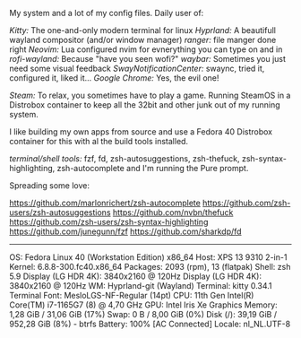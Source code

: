 My system and a lot of my config files. 
Daily user of: 

*Kitty:* The one-and-only modern terminal for linux
*Hyprland:* A beautifull wayland compositor (and/or window manager)
*ranger:* file manger done right
*Neovim:* Lua configured nvim for evnerything you can type on and in
*rofi-wayland:* Because "have you seen wofi?"
*waybar:* Sometimes you just need some visual feedback
*SwayNotificationCenter:* swaync, tried it, configured it, liked it...
*Google Chrome:* Yes, the evil one!

*Steam:* To relax, you sometimes have to play a game. Running SteamOS in a Distrobox container to keep all the 32bit and other junk out of my running system.

I like building my own apps from source and use a Fedora 40 Distrobox container for this with al the build tools installed.

*terminal/shell tools:* fzf, fd, zsh-autosuggestions, zsh-thefuck, zsh-syntax-highlighting, zsh-autocomplete and I'm running the Pure prompt.

Spreading some love:

https://github.com/marlonrichert/zsh-autocomplete
https://github.com/zsh-users/zsh-autosuggestions
https://github.com/nvbn/thefuck
https://github.com/zsh-users/zsh-syntax-highlighting
https://github.com/junegunn/fzf
https://github.com/sharkdp/fd


-----------
OS: Fedora Linux 40 (Workstation Edition) x86_64
Host: XPS 13 9310 2-in-1
Kernel: 6.8.8-300.fc40.x86_64
Packages: 2093 (rpm), 13 (flatpak)
Shell: zsh 5.9
Display (LG HDR 4K): 3840x2160 @ 120Hz
Display (LG HDR 4K): 3840x2160 @ 120Hz
WM: Hyprland-git (Wayland)
Terminal: kitty 0.34.1
Terminal Font: MesloLGS-NF-Regular (14pt)
CPU: 11th Gen Intel(R) Core(TM) i7-1165G7 (8) @ 4,70 GHz
GPU: Intel Iris Xe Graphics
Memory: 1,28 GiB / 31,06 GiB (17%)
Swap: 0 B / 8,00 GiB (0%)
Disk (/): 39,19 GiB / 952,28 GiB (8%) - btrfs
Battery: 100% [AC Connected]
Locale: nl_NL.UTF-8

